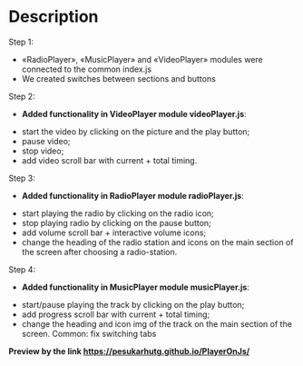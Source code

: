 # Description

Step 1:
* «RadioPlayer», «MusicPlayer» and «VideoPlayer» modules were connected to the common index.js
* We created switches between sections and buttons

Step 2:
* **Added functionality in VideoPlayer module videoPlayer.js**: 
- start the video by clicking on the picture and the play button;
- pause video;
- stop video;
- add video scroll bar with current + total timing.

Step 3:
* **Added functionality in RadioPlayer module radioPlayer.js**: 
- start playing the radio by clicking on the radio icon;
- stop playing radio by clicking on the pause button;
- add volume scroll bar + interactive volume icons;
- change the heading of the radio station and icons on the main section of the screen after choosing a radio-station.

Step 4:
* **Added functionality in MusicPlayer module musicPlayer.js**: 
- start/pause playing the track by clicking on the play button;
- add progress scroll bar with current + total timing;
- change the heading and icon img of the track on the main section of the screen.
Common: fix switching tabs

**Preview by the link https://pesukarhutg.github.io/PlayerOnJs/**
